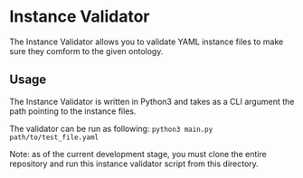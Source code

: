 # Instance Validator

The Instance Validator allows you to validate YAML instance files to make sure they comform to the given ontology.

## Usage
The Instance Validator is written in Python3 and takes as a CLI argument the path pointing to the instance files.

The validator can be run as following: `python3 main.py path/to/test_file.yaml`

Note: as of the current development stage, you must clone the entire repository and run this instance validator script from this directory.